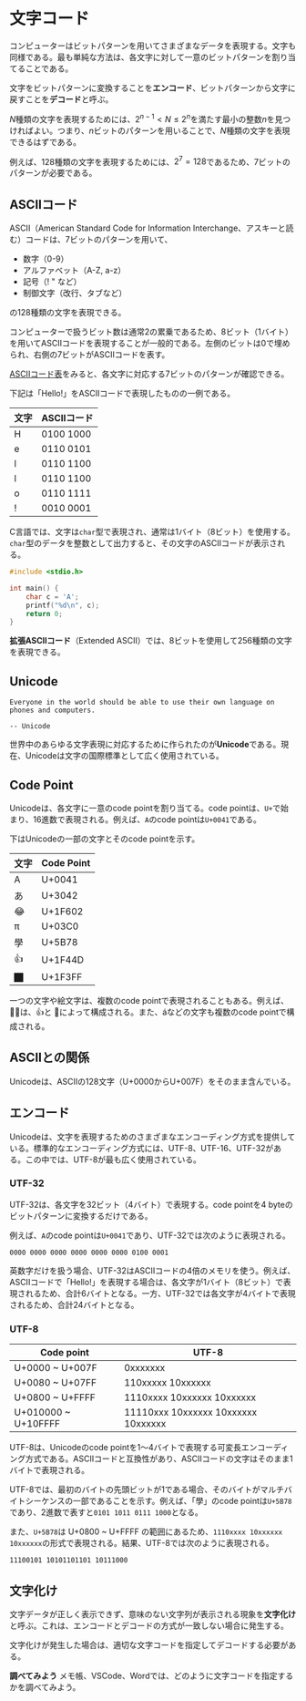# 文字コード

コンピューターはビットパターンを用いてさまざまなデータを表現する。文字も同様である。最も単純な方法は、各文字に対して一意のビットパターンを割り当てることである。

文字をビットパターンに変換することを**エンコード**、ビットパターンから文字に戻すことを**デコード**と呼ぶ。

$N$種類の文字を表現するためには、$2^{n-1} < N \leq 2^n$を満たす最小の整数$n$を見つければよい。つまり、$n$ビットのパターンを用いることで、$N$種類の文字を表現できるはずである。

例えば、128種類の文字を表現するためには、$2^7 = 128$であるため、7ビットのパターンが必要である。

## ASCIIコード

ASCII（American Standard Code for Information Interchange、アスキーと読む）コードは、7ビットのパターンを用いて、

- 数字（0-9）
- アルファベット（A-Z, a-z）
- 記号（! " など）
- 制御文字（改行、タブなど）

の128種類の文字を表現できる。

コンピューターで扱うビット数は通常2の累乗であるため、8ビット（1バイト）を用いてASCIIコードを表現することが一般的である。左側のビットは0で埋められ、右側の7ビットがASCIIコードを表す。

[ASCIIコード表](https://ja.wikipedia.org/wiki/ASCII)をみると、各文字に対応する7ビットのパターンが確認できる。

下記は「Hello!」をASCIIコードで表現したものの一例である。

| 文字 | ASCIIコード |
| ---- | ----------- |
| H    | 0100 1000   |
| e    | 0110 0101   |
| l    | 0110 1100   |
| l    | 0110 1100   |
| o    | 0110 1111   |
| !    | 0010 0001   |

C言語では、文字は`char`型で表現され、通常は1バイト（8ビット）を使用する。`char`型のデータを整数として出力すると、その文字のASCIIコードが表示される。

```c
#include <stdio.h>

int main() {
    char c = 'A'; 
    printf("%d\n", c);
    return 0;
}
```

**拡張ASCIIコード**（Extended ASCII）では、8ビットを使用して256種類の文字を表現できる。

## Unicode

```{epigraph}
Everyone in the world should be able to use their own language on phones and computers.

-- Unicode
```

世界中のあらゆる文字表現に対応するために作られたのが**Unicode**である。現在、Unicodeは文字の国際標準として広く使用されている。

## Code Point

Unicodeは、各文字に一意のcode pointを割り当てる。code pointは、`U+`で始まり、16進数で表現される。例えば、`A`のcode pointは`U+0041`である。

下はUnicodeの一部の文字とそのcode pointを示す。

| 文字 | Code Point |
| ---- | ---------- |
| A    | U+0041     |
| あ   | U+3042     |
| 😂    | U+1F602    |
| π    | U+03C0     |
| 學   | U+5B78     |
| 👍    | U+1F44D    |
| 🏿    | U+1F3FF    |

一つの文字や絵文字は、複数のcode pointで表現されることもある。例えば、👍🏿は、👍と 🏿によって構成される。また、áなどの文字も複数のcode pointで構成される。

## ASCIIとの関係

Unicodeは、ASCIIの128文字（U+0000からU+007F）をそのまま含んでいる。

## エンコード

Unicodeは、文字を表現するためのさまざまなエンコーディング方式を提供している。標準的なエンコーディング方式には、UTF-8、UTF-16、UTF-32がある。この中では、UTF-8が最も広く使用されている。

### UTF-32

UTF-32は、各文字を32ビット（4バイト）で表現する。code pointを4 byteのビットパターンに変換するだけである。

例えば、`A`のcode pointは`U+0041`であり、UTF-32では次のように表現される。

```0000 0000 0000 0000 0000 0000 0100 0001```

英数字だけを扱う場合、UTF-32はASCIIコードの4倍のメモリを使う。例えば、ASCIIコードで「Hello!」を表現する場合は、各文字が1バイト（8ビット）で表現されるため、合計6バイトとなる。一方、UTF-32では各文字が4バイトで表現されるため、合計24バイトとなる。

### UTF-8

| Code point          | UTF-8                               |
| ------------------- | ----------------------------------- |
| U+0000 ~ U+007F     | 0xxxxxxx                            |
| U+0080 ~ U+07FF     | 110xxxxx 10xxxxxx                   |
| U+0800 ~ U+FFFF     | 1110xxxx 10xxxxxx 10xxxxxx          |
| U+010000 ~ U+10FFFF | 11110xxx 10xxxxxx 10xxxxxx 10xxxxxx |

UTF-8は、Unicodeのcode pointを1〜4バイトで表現する可変長エンコーディング方式である。ASCIIコードと互換性があり、ASCIIコードの文字はそのまま1バイトで表現される。

UTF-8では、最初のバイトの先頭ビットが1である場合、そのバイトがマルチバイトシーケンスの一部であることを示す。例えば、「學」のcode pointは`U+5B78`であり、2進数で表すと`0101 1011 0111 1000`となる。

また、`U+5B78`は U+0800 ~ U+FFFF の範囲にあるため、`1110xxxx 10xxxxxx 10xxxxxx`の形式で表現される。結果、UTF-8では次のように表現される。

```
11100101 10101101101 10111000
```

## 文字化け

文字データが正しく表示できず、意味のない文字列が表示される現象を**文字化け**と呼ぶ。これは、エンコードとデコードの方式が一致しない場合に発生する。

文字化けが発生した場合は、適切な文字コードを指定してデコードする必要がある。

**調べてみよう**
メモ帳、VSCode、Wordでは、どのように文字コードを指定するかを調べてみよう。